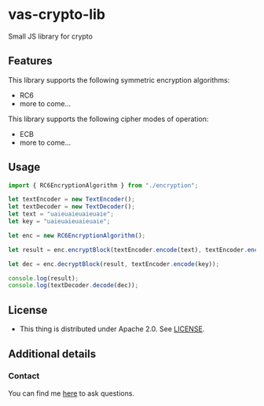 # vas-crypto-lib
Small JS library for crypto

## Features
This library supports the following symmetric encryption algorithms:
* RC6
* more to come...

This library supports the following cipher modes of operation:
* ECB
* more to come...

## Usage
```ts
import { RC6EncryptionAlgorithm } from "./encryption";

let textEncoder = new TextEncoder();
let textDecoder = new TextDecoder();
let text = "uaieuaieuaieuaie";
let key = "uaieuaieuaieuaie";

let enc = new RC6EncryptionAlgorithm();

let result = enc.encryptBlock(textEncoder.encode(text), textEncoder.encode(key));

let dec = enc.decryptBlock(result, textEncoder.encode(key));

console.log(result);
console.log(textDecoder.decode(dec));
```

## License

 * This thing is distributed under Apache 2.0. See [LICENSE](LICENSE).

## Additional details

### Contact

You can find me [here][1] to ask questions.

[1]: https://github.com/Vasile2k